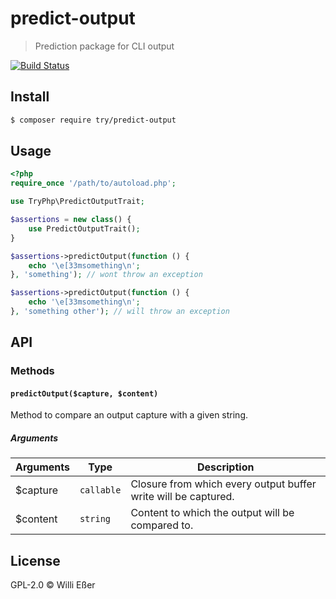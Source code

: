 # predict-output

> Prediction package for CLI output

[![Build Status](https://travis-ci.org/try-php/predict-output.svg?branch=master)](https://travis-ci.org/try-php/predict-output)

## Install

```bash
$ composer require try/predict-output
```

## Usage

```php
<?php
require_once '/path/to/autoload.php';

use TryPhp\PredictOutputTrait;

$assertions = new class() {
	use PredictOutputTrait();
} 

$assertions->predictOutput(function () {
	echo '\e[33msomething\n';
}, 'something'); // wont throw an exception

$assertions->predictOutput(function () {
	echo '\e[33msomething\n';
}, 'something other'); // will throw an exception
```

## API

### Methods

#### `predictOutput($capture, $content)`

Method to compare an output capture with a given string.

##### Arguments

| Arguments | Type | Description |
|---|---|---|
| $capture | `callable` | Closure from which every output buffer write will be captured. |
| $content | `string` | Content to which the output will be compared to. |

## License

GPL-2.0 © Willi Eßer